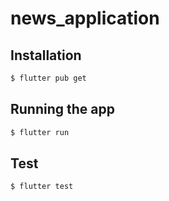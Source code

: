 # news_application

## Installation

```bash
$ flutter pub get
```

## Running the app

```bash
$ flutter run
```

## Test

```bash
$ flutter test
```